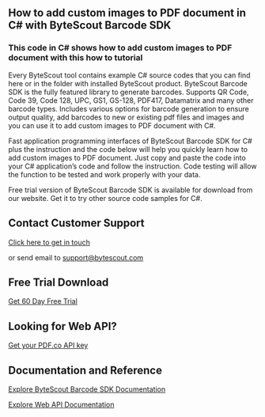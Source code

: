## How to add custom images to PDF document in C# with ByteScout Barcode SDK

### This code in C# shows how to add custom images to PDF document with this how to tutorial

Every ByteScout tool contains example C# source codes that you can find here or in the folder with installed ByteScout product. ByteScout Barcode SDK is the fully featured library to generate barcodes. Supports QR Code, Code 39, Code 128, UPC, GS1, GS-128, PDF417, Datamatrix and many other barcode types. Includes various options for barcode generation to ensure output quality, add barcodes to new or existing pdf files and images and you can use it to add custom images to PDF document with C#.

Fast application programming interfaces of ByteScout Barcode SDK for C# plus the instruction and the code below will help you quickly learn how to add custom images to PDF document. Just copy and paste the code into your C# application’s code and follow the instruction. Code testing will allow the function to be tested and work properly with your data.

Free trial version of ByteScout Barcode SDK is available for download from our website. Get it to try other source code samples for C#.

## Contact Customer Support

[Click here to get in touch](https://bytescout.zendesk.com/hc/en-us/requests/new?subject=ByteScout%20Barcode%20SDK%20Question)

or send email to [support@bytescout.com](mailto:support@bytescout.com?subject=ByteScout%20Barcode%20SDK%20Question) 

## Free Trial Download

[Get 60 Day Free Trial](https://bytescout.com/download/web-installer?utm_source=github-readme)

## Looking for Web API? 

[Get your PDF.co API key](https://pdf.co/documentation/api?utm_source=github-readme)

## Documentation and Reference

[Explore ByteScout Barcode SDK Documentation](https://bytescout.com/documentation/index.html?utm_source=github-readme)

[Explore Web API Documentation](https://pdf.co/documentation/api?utm_source=github-readme)